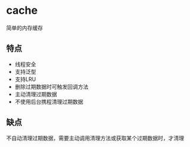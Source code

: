 # cache

简单的内存缓存

## 特点

* 线程安全
* 支持泛型
* 支持LRU
* 删除过期数据时可触发回调方法
* 主动清理过期数据
* 不使用后台携程清理过期数据

## 缺点

不自动清理过期数据，需要主动调用清理方法或获取某个过期数据时，才清理
